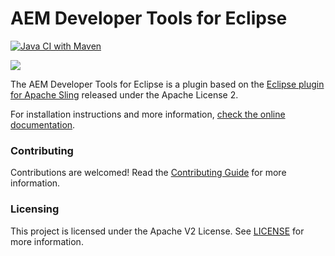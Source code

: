 # AEM Developer Tools for Eclipse 

[![Java CI with Maven](https://github.com/adobe/aem-eclipse-developer-tools/actions/workflows/maven.yml/badge.svg)](https://github.com/adobe/aem-eclipse-developer-tools/actions/workflows/maven.yml)

![](https://raw.githubusercontent.com/wiki/adobe/aem-eclipse-developer-tools/screenshots/eclipse.png)

The AEM Developer Tools for Eclipse is a plugin based on the [Eclipse plugin for Apache Sling](https://sling.apache.org/documentation/development/ide-tooling.html) released under the Apache License 2.

For installation instructions and more information, [check the online documentation](http://docs.adobe.com/docs/en/dev-tools/aem-eclipse.html).

### Contributing

Contributions are welcomed! Read the [Contributing Guide](./.github/CONTRIBUTING.md) for more information.

### Licensing

This project is licensed under the Apache V2 License. See [LICENSE](LICENSE) for more information.
